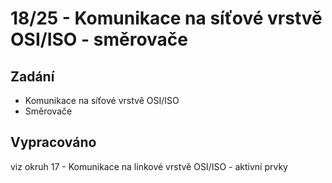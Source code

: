 # 18/25 - Komunikace na síťové vrstvě OSI/ISO - směrovače
## Zadání
-	Komunikace na síťové vrstvě OSI/ISO
- Směrovače

## Vypracováno
viz okruh 17 - Komunikace na linkové vrstvě OSI/ISO - aktivní prvky
